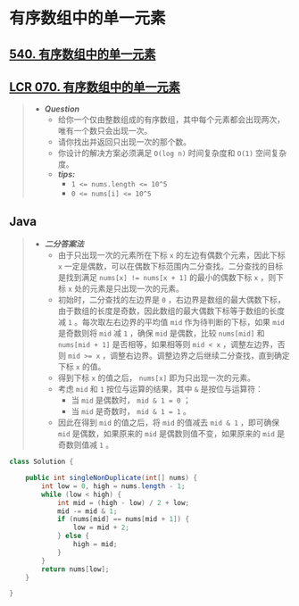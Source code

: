 # 有序数组中的单一元素

## [540. 有序数组中的单一元素](https://leetcode.cn/problems/single-element-in-a-sorted-array/)

## [LCR 070. 有序数组中的单一元素](https://leetcode.cn/problems/skFtm2/)

> - ***Question***
>   - 给你一个仅由整数组成的有序数组，其中每个元素都会出现两次，唯有一个数只会出现一次。
>   - 请你找出并返回只出现一次的那个数。
>   - 你设计的解决方案必须满足 `O(log n)` 时间复杂度和 `O(1)` 空间复杂度。
>   - ***tips:***
>     - `1 <= nums.length <= 10^5`
>     - `0 <= nums[i] <= 10^5`

## Java

> - ***二分答案法***
>   - 由于只出现一次的元素所在下标 `x` 的左边有偶数个元素，因此下标 `x` 一定是偶数，可以在偶数下标范围内二分查找。二分查找的目标是找到满足 `nums[x] != nums[x + 1]` 的最小的偶数下标 `x` ，则下标 `x` 处的元素是只出现一次的元素。
>   - 初始时，二分查找的左边界是 `0` ，右边界是数组的最大偶数下标，由于数组的长度是奇数，因此数组的最大偶数下标等于数组的长度减 `1` 。每次取左右边界的平均值 `mid` 作为待判断的下标，如果 `mid` 是奇数则将 `mid` 减 `1` ，确保 `mid` 是偶数，比较 `nums[mid]` 和 `nums[mid + 1]` 是否相等，如果相等则 `mid < x` ，调整左边界，否则 `mid >= x` ，调整右边界。调整边界之后继续二分查找，直到确定下标 `x` 的值。
>   - 得到下标 `x` 的值之后， `nums[x]` 即为只出现一次的元素。
>   - 考虑 `mid` 和 `1` 按位与运算的结果，其中 `&` 是按位与运算符：
>     - 当 `mid` 是偶数时， `mid & 1 = 0` ；
>     - 当 `mid` 是奇数时， `mid & 1 = 1` 。
>   - 因此在得到 `mid` 的值之后，将 `mid` 的值减去 `mid & 1` ，即可确保 `mid` 是偶数，如果原来的 `mid` 是偶数则值不变，如果原来的 `mid` 是奇数则值减 `1` 。

```java
class Solution {

    public int singleNonDuplicate(int[] nums) {
        int low = 0, high = nums.length - 1;
        while (low < high) {
            int mid = (high - low) / 2 + low;
            mid -= mid & 1;
            if (nums[mid] == nums[mid + 1]) {
                low = mid + 2;
            } else {
                high = mid;
            }
        }
        return nums[low];
    }

}
```
